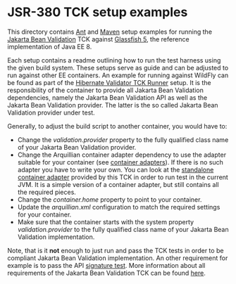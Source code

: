 # JSR-380 TCK setup examples

This directory contains [Ant](https://ant.apache.org) and [Maven](https://maven.apache.org/) setup examples for
running the [Jakarta Bean Validation](http://beanvalidation.org/) TCK against [Glassfish 5](https://javaee.github.io/glassfish/),
the reference implementation of Java EE 8.

Each setup contains a readme outlining how to run the test harness using the given build system. These setups
serve as guide and can be adjusted to run against other EE containers. An example for running against WildFly can
be found as part of the [Hibernate Validator TCK Runner](https://github.com/hibernate/hibernate-validator/tree/master/tck-runner)
setup. It is the responsibility of the container to provide all Jakarta Bean Validation dependencies, namely the Jakarta Bean Validation API
as well as the Jakarta Bean Validation provider. The latter is the so called Jakarta Bean Validation provider under test.

Generally, to adjust the build script to another container, you would have to:

* Change the _validation.provider_ property to the fully qualified class name of your Jakarta Bean Validation provider.
* Change the Arquillian container adapter dependency to use the adapter suitable for your container
 (see [container adapters](https://docs.jboss.org/author/display/ARQ/Container+adapters)). If there is no such adapter
 you have to write your own. You can look at the [standalone container adapter](https://github.com/beanvalidation/beanvalidation-tck/tree/master/standalone-container-adapter)
 provided by this TCK in order to run test in the current JVM. It is a simple version of a container adapter, but still
 contains all the required pieces.
* Change the _container.home_ property to point to your container.
* Update the _arquillian.xml_ configuration to match the required settings for your container.
* Make sure that the container starts with the system property _validation.provider_ to the fully qualified class name
of your Jakarta Bean Validation implementation.

Note, that is it **not** enough to just run and pass the TCK tests in order to be compliant Jakarta Bean Validation implementation.
An other requirement for example is to pass the API [signature test](http://docs.jboss.org/hibernate/beanvalidation/tck/2.0/reference/html_single/#sigtest).
More information about all requirements of the Jakarta Bean Validation TCK can be found [here](http://docs.jboss.org/hibernate/beanvalidation/tck/2.0/reference/html_single/index.html#passing-the-tck).
